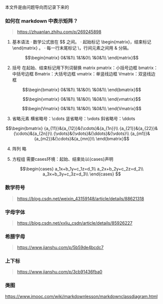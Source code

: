 本文件是由问题导向而记录下来的

### 如何在 markdown 中表示矩阵？

> https://zhuanlan.zhihu.com/p/269245898

1. 基本语法
· 数学公式放在 $$ 之间。
· 起始标记 \begin{matrix}，结束标记 \end{matrix} 。
· 每一行末尾标记 \\，行间元素之间用 & 分隔。

$$\begin{matrix}
0&1&1\\
1&1&0\\
1&0&1\\
\end{matrix}$$

2. 括号
在起始、结束标记用下列词替换 matrix
pmatrix：小括号边框
bmatrix：中括号边框
Bmatrix：大括号边框
vmatrix：单竖线边框
Vmatrix：双竖线边框

$$\begin{bmatrix}
0&1&1\\
1&1&0\\
1&0&1\\
\end{bmatrix}$$

$$\begin{vmatrix}
0&1&1\\
1&1&0\\
1&0&1\\
\end{vmatrix}$$

$$\begin{Vmatrix}
0&1&1\\
1&1&0\\
1&0&1\\
\end{Vmatrix}$$

3. 省略元素
横省略号：\cdots
竖省略号：\vdots
斜省略号：\ddots

$$\begin{bmatrix}
{a_{11}}&{a_{12}}&{\cdots}&{a_{1n}}\\
{a_{21}}&{a_{22}}&{\cdots}&{a_{2n}}\\
{\vdots}&{\vdots}&{\ddots}&{\vdots}\\
{a_{m1}}&{a_{m2}}&{\cdots}&{a_{mn}}\\
\end{bmatrix}$$

4. 阵列
略

5. 方程组
需要cases环境：起始、结束处以{cases}声明

$$\begin{cases}
a_1x+b_1y+c_1z=d_1\\
a_2x+b_2y+c_2z=d_2\\
a_3x+b_3y+c_3z=d_3\\
\end{cases}
$$

### 数学符号

> https://blog.csdn.net/weixin_43159148/article/details/88621318

### 字母字体

> https://blog.csdn.net/xxliu_csdn/article/details/85926227

### 希腊字母

> https://www.jianshu.com/p/5b59de4bcdc7

### 上下标

> https://www.jianshu.com/p/3cb91436fba0

### 类图
https://www.imooc.com/wiki/markdownlesson/markdownclassdiagram.html